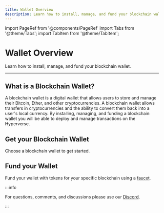 ```yaml
---
title: Wallet Overview
description: Learn how to install, manage, and fund your blockchain wallet.
---
```


import PageRef from '@components/PageRef'
import Tabs from '@theme/Tabs';
import TabItem from '@theme/TabItem';

# Wallet Overview

Learn how to install, manage, and fund your blockchain wallet.

---

## What is a Blockchain Wallet?

A blockchain wallet is a digital wallet that allows users to store and manage their Bitcoin, Ether, and other cryptocurrencies. A blockchain wallet allows transfers in cryptocurrencies and the ability to convert them back into a user's local currency. By installing, managing, and funding a blockchain wallet you will be able to deploy and manage transactions on the Hyperverse.

## Get your Blockchain Wallet

Choose a blockchain wallet to get started.

<PageRef url="algorand" pageName="Algorand Wallet" />
<PageRef url="blocto" pageName="Blocto" />
<PageRef url="metamask" pageName="MetaMask" />

## Fund your Wallet

Fund your wallet with tokens for your specific blockchain using a [faucet](../../basics/glossary#faucet).

<PageRef url="fund-your-wallet" pageName="Fund your Wallet" />

:::info

For questions, comments, and discussions please use our [Discord](https://discord.com/invite/uqecGxg).

:::
